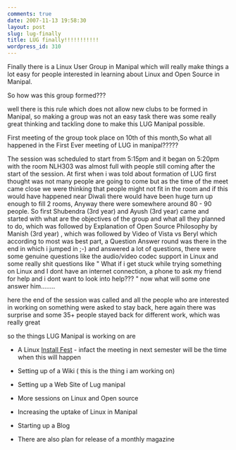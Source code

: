 ```yaml
---
comments: true
date: 2007-11-13 19:58:30
layout: post
slug: lug-finally
title: LUG finally!!!!!!!!!!!
wordpress_id: 310
---
```


Finally there is a  Linux User Group in Manipal which will really make things a lot easy for people interested in learning about Linux and Open Source in Manipal.  

So how was this group formed???  

well there is this rule which does not allow new clubs to be formed in Manipal, so making a group was not an easy task there was some really great thinking and tackling done to make this LUG Manipal possible.  

First meeting of the group took place on 10th of this month,So what all happened in the First Ever meeting of LUG in manipal?????  

The session was scheduled to start from 5:15pm and it began on 5:20pm with the room NLH303 was almost full with people still coming after the start of the session. At first when i was told about formation of LUG first thought was not many people are going to come but as the time of the meet came close we were thinking that people might not fit in the room and if this would have happened near Diwali  there would have been huge turn up enough to fill 2 rooms, Anyway there were somewhere around 80 - 90 people. So first Shubendra (3rd year) and Ayush (3rd year) came and started with what are the objectives of the group and what all they planned to do, which was followed by Explanation of  Open Source Philosophy by Manish (3rd year) , which was followed by Video of Vista vs Beryl which according to most was best part, a Question Answer round was there in the end in which i jumped in ;-) and answered a lot of questions, there were some genuine questions like the audio/video codec support in Linux and some really shit questions like " What if i get stuck while trying something  on Linux and I dont have an internet connection, a phone to ask my friend for help and i dont want to look into help???  "  now what will some one answer him........  

here the end of the session was called and all the people who are interested in working on something were asked to stay back, here again there was surprise and some 35+ people stayed back for different work, which was really great

so the things LUG Manipal is working on are

  * A Linux [Install Fest](http://installfest.org)  -  infact the meeting in next semester will be the time when this will happen


  * Setting up of a Wiki ( this is the thing i am working on)


  * Setting up a Web Site of Lug manipal


  * More sessions on Linux and Open source


  * Increasing the uptake of Linux in Manipal


  * Starting up a Blog


  * There are also  plan for release of a monthly magazine

